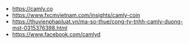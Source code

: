 - https://camly.co
- https://www.fxcmvietnam.com/insights/camly-coin
- https://thuvienphapluat.vn/ma-so-thue/cong-ty-tnhh-camly-duong-mst-0315376398.html
- https://www.facebook.com/camlyd
